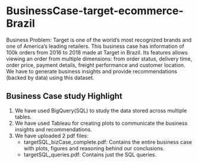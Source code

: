 # BusinessCase-target-ecommerce-Brazil

Business Problem:
Target is one of the world’s most recognized brands and one of America’s leading retailers. This business case has information of 100k orders from 2016 to 2018 made at Target in Brazil. Its features allows viewing an order from multiple dimensions: from order status, delivery time, order price, payment details, freight performance and customer location. We have to generate business insights and provide recommendations (backed by data) using this dataset.

## Business Case study Highlight
1. We have used BigQuery(SQL) to study the data stored across multiple tables.
2. We have used Tableau for creating plots to communicate the business insights and recommendations.
3. We have uploaded 2 pdf files:
    - targetSQL_bizCase_complete.pdf: Contains the entire business case with plots, figures and reasoning behind our conclusions.
    - targetSQL_queries.pdf: Contains just the SQL queries.
